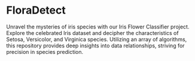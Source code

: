 # FloraDetect
Unravel the mysteries of iris species with our Iris Flower Classifier project. Explore the celebrated Iris dataset and decipher the characteristics of Setosa, Versicolor, and Virginica species. Utilizing an array of algorithms, this repository provides deep insights into data relationships, striving for precision in species prediction.
